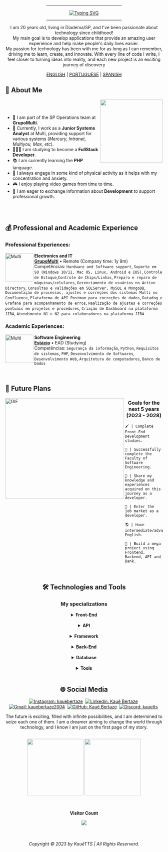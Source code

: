 <div align="center">

   <div>
      <hr width="240px" noshade="noshade" size="1">
      <a href="https://git.io/typing-svg"><img src="https://readme-typing-svg.demolab.com?font=Fira+Code&weight=600&size=24&pause=1000&color=F70000&center=true&vCenter=true&random=false&width=435&height=30&lines=Kau%C3%AA+Bertaze+de+Oliveira;FullStack+Developer;Software+Engineer" alt="Typing SVG" /></a>
      <hr width="240px" noshade="noshade" size="1">
   </div>
   
   <p>
      I am 20 years old, living in Diadema/SP, and I've been passionate about technology since childhood!<br>
      My main goal is to develop applications that provide an amazing user experience and help make people's daily lives easier.<br>
      My passion for technology has been with me for as long as I can remember, driving me to learn, create, and innovate. With every line of code I write, I feel closer to turning ideas into reality, and each new project is an exciting journey of discovery
   </p>

   <a href="https://github.com/KaueTTS"><span>ENGLISH</span></a> |
   <a href="https://github.com/KaueTTS/KaueTTS/blob/main/README_PTBR.md"><span>PORTUGUESE</span></a> |
   <a href="https://github.com/KaueTTS/KaueTTS/blob/main/README_ES.md"><span>SPANISH</span></a>

</div>

<div>

   ## 📝 About Me

   <img width="200px" align="right" src="https://media.tenor.com/TyhWL7gJwPgAAAAi/peppo-dance.gif">

   <br>
   <br>

   - 📌 I am part of the SP Operations team at **GrupoMulti**.
   - 🔌 Currently, I work as a **Junior Systems Analyst** at Multi, providing support for various systems (*Mercury, Intranet, Multiyou, Max, etc*).
   - 👨🏻‍💻 I am studying to become a **FullStack Developer**.
   - 📚 I am currently learning the **PHP** language.
   - 💪 I always engage in some kind of physical activity as it helps with my concentration and anxiety.
   - 🎮 I enjoy playing video games from time to time.
   - 🤝 I am eager to exchange information about **Development** to support professional growth.

</div>

<br>
<br>

<div>

   ## 💰 Professional and Academic Experience

   <h3>Professional Experiences:</h3>

   [<img align="left" width="90px" height="90px" alt="Multi" src="https://i.postimg.cc/NfhFgdDS/1659028914663.jpg"/>](https://www.multilaser.com.br/)
   **Electronics and IT** \
   [**GrupoMulti**](https://www.multilaser.com.br/) • Remote (Company time: 1y 9m) \
   Competências: `Hardware and Software support`, `Suporte em SO (Windows 10/11, Mac OS, Linux, Android e IOS)`, `Controle de Estoque`,`Controle de Chips/Linhas`, `Preparo e reparo de máquinas/celulares`, `Gerenciamento de usuários no Active Directory`, `Consultas e validações em SQLServer, MySQL e MongoDB`, `Documentação de processos, ajustes e correções dos sistemas Multi no Confluence`, `Plataforma de API Postman para correções de dados`, `Datadog e Grafana para acompanhamento de erros`, `Realização de ajustes e correções pontuais em projetos e procedures`, `Criação de Dashboard na plataforma JIRA`, `Atendimento N1 e N2 para colaboradores na plataforma JIRA`

   <h3>Academic Experiences:</h3>

   [<img align="left" width="90px" height="90px" alt="Multi" src="https://i.postimg.cc/DZ4CsXCp/beb7593d7a55a49804b75a36a841c0b9.jpg"/>](https://estacio.br/)
   **Software Engineering** \
   [**Estácio**](https://estacio.br/) • EAD (Studying) \
   Competências:  `Segurança da informação`, `Python`, `Requisitos de sistemas`, `PHP`, `Desenvolvimento de Softwares`, `Desenvolvimento Web`, `Arquitetura de computadores`, `Banco de Dados`

</div>

<br>

<div>

   ## 🎯 Future Plans

   <img width="380px" height="320px" align="left" alt="GIF" src="https://media.tenor.com/I3RjM4xQO0kAAAAi/monitors-typing.gif">

   <h3 align="center">Goals for the next 5 years (2023 - 2028)</h3>

   ```
   🖌️ | Complete Front-End Development studies.

   🧠 | Successfully complete the Faculty of Software Engineering.

   🌟 | Share my knowledge and experiences acquired on this journey as a developer.

   📖 | Enter the job market as a developer.

   🌎 | Have intermediate/advanced English.

   🤖 | Build a mega project using Frontend, Backend, API and Bank.
   ```

</div>

<br>

<div align="center">

   ## 🛠️ Technologies and Tools

   <h3><b>My specializations</b></h3>

   <details closed >
   <summary><b>Front-End</b></summary>
      <div width="40px">
         <img src="https://skillicons.dev/icons?i=html,css,javascript,markdown,scss" />
         <br>
         <img src="https://skillicons.dev/icons?i=react,vuejs" />
      </div>
   </details>

   <br>

   <details closed>
   <summary><b>API</b></summary>
      <div width="40px">
         <img src="https://skillicons.dev/icons?i=postman" />
      </div>
   </details>
   
   <br>

   <details closed>
   <summary><b>Framework</b></summary>
      <div width="40px">
         <img src="https://skillicons.dev/icons?i=electron,tailwindcss,laravel,materialui" />
      </div>
   </details>

   <br>

   <details closed>
   <summary><b>Back-End</b></summary>
      <div width="40px">
         <img src="https://skillicons.dev/icons?i=php,python,nodejs,ts" />
      </div>
   </details>

   <br>

   <details closed>
   <summary><b>Database</b></summary>
      <div width="40px">
         <img src="https://skillicons.dev/icons?i=mysql,mongodb" />
      </div>   
   </details>

   <br>

   <details closed>
   <summary><b>Tools</b></summary>  
      <div width="40px">
         <img src="https://skillicons.dev/icons?i=vscode,git,github,vercel,codepen" />
         <br>
         <img src="https://skillicons.dev/icons?i=pycharm,visualstudio,gamemakerstudio,gitlab,grafana" />
      </div> 
   </details>

</div>

<br>

<div align="center" display="inline">

   ## 🌐 Social Media

   [![Instagram: kauebertaze](https://img.shields.io/badge/instagram-E4405F?style=for-the-badge&logo=instagram&logoColor=white)](https://www.instagram.com/kauebertaze/)&nbsp;
   [![Linkedin: Kauê Bertaze](https://img.shields.io/badge/linkedin-0077B5?style=for-the-badge&logo=linkedin)](https://www.linkedin.com/in/kauebertaze/)&nbsp;
   [![Gmail: kauebertaze2004](https://img.shields.io/badge/gmail-D14836?style=for-the-badge&logo=gmail&logoColor=white)](mailto:kauebertaze2004@gmail.com)&nbsp;
   [![GitHub: Kauê Bertaze](https://img.shields.io/badge/github-181717?style=for-the-badge&logo=github&logoColor=white&link=kauebertaze)](https://github.com/KaueTTS)&nbsp;
   [![Discord: kauetts](https://img.shields.io/badge/Discord-7289DA?style=for-the-badge&logo=discord&logoColor=white)](https://discord.com/users/663580434101305345)&nbsp;

   <p>
      The future is exciting, filled with infinite possibilities, and I am determined to seize each one of them. I am a dreamer aiming to change the world through technology, and I know I am just on the first page of my story.
   </p>

</div>

##

<div>
   <p align="center">
      <img height="180em" src="https://github-readme-stats.vercel.app/api?username=KaueTTS&show_icons=true&theme=tokyonight"/>
      <img height="180em" src="https://github-readme-stats.vercel.app/api/top-langs/?username=KaueTTS&layout=compact&langs_count=8&theme=tokyonight"/>
   </p>

   <div align="center">
      <br><p align="center"><b>Visitor Count</b></p>  
         <p align="center"><img align="center" src="https://profile-counter.glitch.me/{KaueTTS}/count.svg"/></p>
      <br>
   </div>

   <h6 align="center">Copyright © 2023 by KauêTTS | All Rights Reserverd.</h6>
</div>
